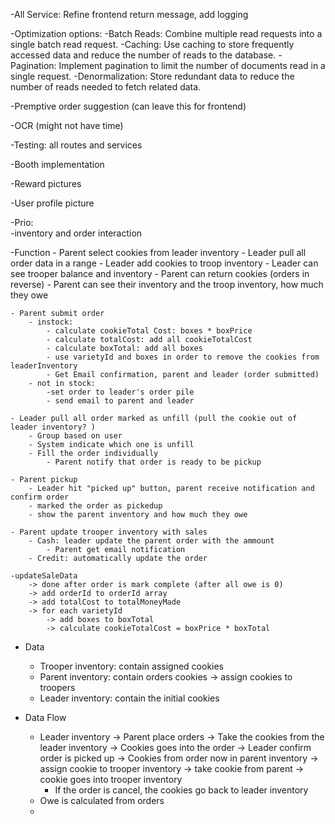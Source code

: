 -All Service: Refine frontend return message, add logging

-Optimization options: 
    -Batch Reads: Combine multiple read requests into a single batch read request.
    -Caching: Use caching to store frequently accessed data and reduce the number of reads to the database.
    -Pagination: Implement pagination to limit the number of documents read in a single request.
    -Denormalization: Store redundant data to reduce the number of reads needed to fetch related data.

-Premptive order suggestion (can leave this for frontend)

-OCR (might not have time)

-Testing: all routes and services

-Booth implementation

-Reward pictures

-User profile picture



-Prio:  
    -inventory and order interaction

    


-Function
    - Parent select cookies from leader inventory
    - Leader pull all order data in a range
    - Leader add cookies to troop inventory
    - Leader can see trooper balance and inventory
    - Parent can return cookies (orders in reverse)
    - Parent can see their inventory and the troop inventory, how much they owe

    - Parent submit order
        - instock:
            - calculate cookieTotal Cost: boxes * boxPrice 
            - calculate totalCost: add all cookieTotalCost 
            - calculate boxTotal: add all boxes
            - use varietyId and boxes in order to remove the cookies from leaderInventory
            - Get Email confirmation, parent and leader (order submitted)
        - not in stock: 
            -set order to leader's order pile
            - send email to parent and leader
   
    - Leader pull all order marked as unfill (pull the cookie out of leader inventory? )
        - Group based on user
        - System indicate which one is unfill
        - Fill the order individually
            - Parent notify that order is ready to be pickup

    - Parent pickup
        - Leader hit "picked up" button, parent receive notification and confirm order
        - marked the order as pickedup
        - show the parent inventory and how much they owe

    - Parent update trooper inventory with sales
        - Cash: leader update the parent order with the ammount
            - Parent get email notification
        - Credit: automatically update the order 

    -updateSaleData
        -> done after order is mark complete (after all owe is 0)
        -> add orderId to orderId array
        -> add totalCost to totalMoneyMade
        -> for each varietyId
            -> add boxes to boxTotal
            -> calculate cookieTotalCost = boxPrice * boxTotal
    


- Data
	- Trooper inventory: contain assigned cookies
	- Parent inventory: contain orders cookies -> assign cookies to troopers
	- Leader inventory: contain the initial cookies

- Data Flow
    - Leader inventory -> Parent place orders -> Take the cookies from the leader inventory -> Cookies goes into the order -> Leader confirm order is picked up -> Cookies from order now in parent inventory -> assign cookie to trooper inventory -> take cookie from parent -> cookie goes into trooper inventory
        - If the order is cancel, the cookies go back to leader inventory
    - Owe is calculated from orders
    - 